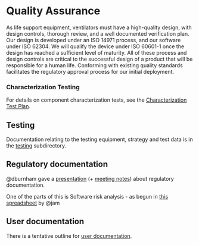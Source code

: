 # Quality Assurance

As life support equipment, ventilators must have a high-quality design,
with design controls, thorough review, and a well documented
verification plan. Our design is developed under an ISO 14971 process,
and our software under ISO 62304. We will qualify the device under ISO
60601-1 once the design has reached a sufficient level of maturity. All
of these process and design controls are critical to the successful
design of a product that will be responsible for a human life.
Conforming with existing quality standards facilitates the regulatory
approval process for our initial deployment.

### Characterization Testing

For details on component characterization tests, see the [Characterization Test Plan](characterization-test-plan.md).

## Testing

Documentation relating to the testing equipment, strategy and test data is in the [testing](testing) subdirectory.

## Regulatory documentation

@dburnham gave a
[presentation](https://drive.google.com/file/d/17TrlYEdPBqmQ97-7uFb2WTVTtogmpT2r/view?usp=sharing)
(+ [meeting notes](https://docs.google.com/document/d/14lrTVcYuuUii7QTvuJJneex-_uKSHQ33Hg9CR5pOARo/edit#heading=h.dispr3j9lih))
about regulatory documentation.

One of the parts of this is Software risk analysis - as begun in
[this spreadsheet](https://docs.google.com/spreadsheets/d/1qlTV5HqxnhlJXuhbSsEIfU-YwnN6PzgASv9_2dc5-cM/edit?usp=sharing) by @jam

## User documentation

There is a tentative outline for [user documentation](user_documentation.md).
